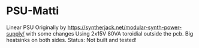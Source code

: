 # PSU-Matti
 Linear PSU
Originally by https://syntherjack.net/modular-synth-power-supply/ with some changes
Using 2x15V 80VA toroidial outside the pcb.
Big heatsinks on both sides.
Status: Not built and tested!
